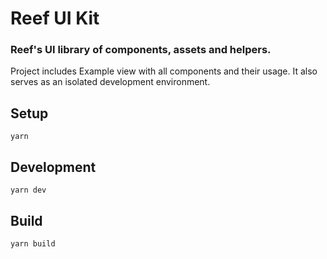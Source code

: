 # Reef UI Kit

### Reef's UI library of components, assets and helpers.

Project includes Example view with all components and their usage. It also serves as an isolated development environment.

## Setup

```
yarn
```

## Development
```
yarn dev
```

## Build
```
yarn build
```